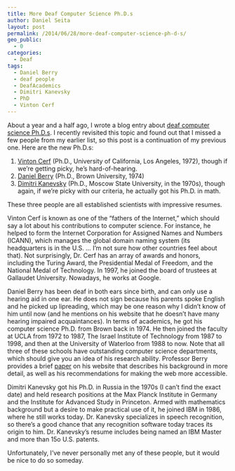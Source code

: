 ```yaml
---
title: More Deaf Computer Science Ph.D.s
author: Daniel Seita
layout: post
permalink: /2014/06/28/more-deaf-computer-science-ph-d-s/
geo_public:
  - 0
categories:
  - Deaf
tags:
  - Daniel Berry
  - deaf people
  - DeafAcademics
  - Dimitri Kanevsky
  - PhD
  - Vinton Cerf
---
```

About a year and a half ago, I wrote a blog entry about [deaf computer science Ph.D.s][1]. I recently revisited this topic and found out that I missed a few people from my earlier list, so this post is a continuation of my previous one. Here are the new Ph.D.s:

  1. [Vinton Cerf][2] (Ph.D., University of California, Los Angeles, 1972), though if we&#8217;re getting picky, he&#8217;s hard-of-hearing.
  2. [Daniel Berry][3] (Ph.D., Brown University, 1974)
  3. [Dimitri Kanevsky][4] (Ph.D., Moscow State University, in the 1970s), though again, if we&#8217;re picky with our criteria, he actually got his Ph.D. in math.

These three people are all established scientists with impressive resumes.

Vinton Cerf is known as one of the &#8220;fathers of the Internet,&#8221; which should say a lot about his contributions to computer science. For instance, he helped to form the Internet Corporation for Assigned Names and Numbers (ICANN), which manages the global domain naming system (its headquarters is in the U.S. &#8230; I&#8217;m not sure how other countries feel about that). Not surprisingly, Dr. Cerf has an array of awards and honors, including the Turing Award, the Presidential Medal of Freedom, and the National Medal of Technology. In 1997, he joined the board of trustees at Gallaudet University. Nowadays, he works at Google.

Daniel Berry has been deaf in both ears since birth, and can only use a hearing aid in one ear. He does not sign because his parents spoke English and he picked up lipreading, which may be one reason why I didn&#8217;t know of him until now (and he mentions on his website that he doesn&#8217;t have many hearing impaired acquaintances). In terms of academics, he got his computer science Ph.D. from Brown back in 1974. He then joined the faculty at UCLA from 1972 to 1987, The Israel Institute of Technology from 1987 to 1998, and then at the University of Waterloo from 1988 to now. Note that all three of these schools have outstanding computer science departments, which should give you an idea of his research ability. Professor Berry provides a brief [paper][5] on his website that describes his background in more detail, as well as his recommendations for making the web more accessible.

Dimitri Kanevsky got his Ph.D. in Russia in the 1970s (I can&#8217;t find the exact date) and held research positions at the Max Planck Institute in Germany and the Institute for Advanced Study in Princeton. Armed with mathematics background but a desire to make practical use of it, he joined IBM in 1986, where he still works today. Dr. Kanevsky specializes in speech recognition, so there&#8217;s a good chance that any recognition software today traces its origin to him. Dr. Kanevsky&#8217;s resume includes being named an IBM Master and more than 15o U.S. patents.

Unfortunately, I&#8217;ve never personally met any of these people, but it would be nice to do so someday.

 [1]: http://seitad.wordpress.com/2013/01/28/deaf-computer-science-ph-d-s/
 [2]: http://en.wikipedia.org/wiki/Vint_Cerf
 [3]: https://cs.uwaterloo.ca/~dberry/
 [4]: https://sites.google.com/site/dskanevsky/
 [5]: https://cs.uwaterloo.ca/~dberry/FTP_SITE/reprints.journals.conferences/WSE_paper.pdf